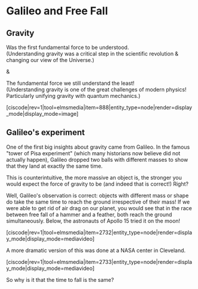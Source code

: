 # Galileo and Free Fall

## Gravity

Was the first fundamental force to be understood.  
\(Understanding gravity was a critical step in the scientific revolution & changing our view of the Universe.\)

&

The fundamental force we still understand the least!  
\(Understanding gravity is one of the great challenges of modern physics! Particularly unifying gravity with quantum mechanics.\)

\[ciscode\|rev=1\|tool=elmsmedia\|item=888\|entity\_type=node\|render=display\_mode\|display\_mode=image\]

## Galileo's experiment

One of the first big insights about gravity came from Galileo. In the famous "tower of Pisa experiment" \(which many historians now believe did not actually happen\), Galileo dropped two balls with different masses to show that they land at exactly the same time.

This is counterintuitive, the more massive an object is, the stronger you would expect the force of gravity to be \(and indeed that is correct!\) Right?

Well, Galileo's observation is correct: objects with different mass or shape do take the same time to reach the ground irrespective of their mass! If we were able to get rid of air drag on our planet, you would see that in the race between free fall of a hammer and a feather, both reach the ground simultaneously. Below, the astronauts of Apollo 15 tried it on the moon!

\[ciscode\|rev=1\|tool=elmsmedia\|item=2732\|entity\_type=node\|render=display\_mode\|display\_mode=mediavideo\]

A more dramatic version of this was done at a NASA center in Cleveland.

\[ciscode\|rev=1\|tool=elmsmedia\|item=2733\|entity\_type=node\|render=display\_mode\|display\_mode=mediavideo\]

So why is it that the time to fall is the same?

